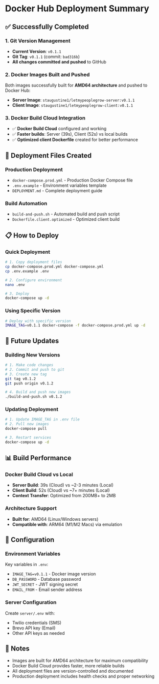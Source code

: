# Docker Hub Deployment Summary

## ✅ Successfully Completed

### 1. Git Version Management
- **Current Version**: `v0.1.1`
- **Git Tag**: `v0.1.1` (commit: `bad316b`)
- **All changes committed and pushed** to GitHub

### 2. Docker Images Built and Pushed
Both images successfully built for **AMD64 architecture** and pushed to Docker Hub:

- **Server Image**: `staugustine1/letmypeoplegrow-server:v0.1.1`
- **Client Image**: `staugustine1/letmypeoplegrow-client:v0.1.1`

### 3. Docker Build Cloud Integration
- ✅ **Docker Build Cloud** configured and working
- ✅ **Faster builds**: Server (39s), Client (52s) vs local builds
- ✅ **Optimized client Dockerfile** created for better performance

## 🚀 Deployment Files Created

### Production Deployment
- `docker-compose.prod.yml` - Production Docker Compose file
- `.env.example` - Environment variables template
- `DEPLOYMENT.md` - Complete deployment guide

### Build Automation
- `build-and-push.sh` - Automated build and push script
- `Dockerfile.client.optimized` - Optimized client build

## 📋 How to Deploy

### Quick Deployment
```bash
# 1. Copy deployment files
cp docker-compose.prod.yml docker-compose.yml
cp .env.example .env

# 2. Configure environment
nano .env

# 3. Deploy
docker-compose up -d
```

### Using Specific Version
```bash
# Deploy with specific version
IMAGE_TAG=v0.1.1 docker-compose -f docker-compose.prod.yml up -d
```

## 🔄 Future Updates

### Building New Versions
```bash
# 1. Make code changes
# 2. Commit and push to git
# 3. Create new tag
git tag v0.1.2
git push origin v0.1.2

# 4. Build and push new images
./build-and-push.sh v0.1.2
```

### Updating Deployment
```bash
# 1. Update IMAGE_TAG in .env file
# 2. Pull new images
docker-compose pull

# 3. Restart services
docker-compose up -d
```

## 📊 Build Performance

### Docker Build Cloud vs Local
- **Server Build**: 39s (Cloud) vs ~2-3 minutes (Local)
- **Client Build**: 52s (Cloud) vs ~7+ minutes (Local)
- **Context Transfer**: Optimized from 200MB+ to 2MB

### Architecture Support
- **Built for**: AMD64 (Linux/Windows servers)
- **Compatible with**: ARM64 (M1/M2 Macs) via emulation

## 🔧 Configuration

### Environment Variables
Key variables in `.env`:
- `IMAGE_TAG=v0.1.1` - Docker image version
- `DB_PASSWORD` - Database password
- `JWT_SECRET` - JWT signing secret
- `EMAIL_FROM` - Email sender address

### Server Configuration
Create `server/.env` with:
- Twilio credentials (SMS)
- Brevo API key (Email)
- Other API keys as needed

## 📝 Notes

- Images are built for AMD64 architecture for maximum compatibility
- Docker Build Cloud provides faster, more reliable builds
- All deployment files are version-controlled and documented
- Production deployment includes health checks and proper networking 